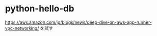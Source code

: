 # python-hello-db
https://aws.amazon.com/jp/blogs/news/deep-dive-on-aws-app-runner-vpc-networking/ を試す
